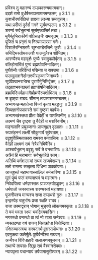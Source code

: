 
प्रविश्य तु महारण्यं दण्डकारण्यमात्मवान्।  
ददर्श रामो दुर्धर्षस्तापसाश्रममण्डलम् ॥ 3.1.1 ॥   
कुशचीरपरिक्षिप्तं ब्राह्म्या लक्ष्म्या समावृत्तम्।  
यथा प्रदीप्तं दुर्दर्शं गगने सूर्यमण्डलम् ॥ 3.1.2 ॥   
शरण्यं सर्वभूतानां सुसंमृष्टाजिरं तथा।  
मृगैर्बहुभिराकीर्णं पक्षिसङ्घैः समावृतम् ॥ 3.1.3 ॥   
पूजितं च प्रनृत्तं च नित्यमप्सरसां गणैः।  
विशालैरग्निशरणैः स्रुग्भाण्डैरजिनैः कुशैः ॥ 3.1.4 ॥   
समिद्भिस्तोयकलशैः फलमूलैश्च शोभितम्।  
आरण्यैश्च महावृक्षैः पुण्यैः स्वादुफलैर्वृतम् ॥ 3.1.5 ॥   
बलिहोमार्चितं पुण्यं ब्रह्मघोषनिनादितम्।  
पुष्पैर्वन्यैः परिक्षिप्तं पद्मिन्या च सपद्मया ॥ 3.1.6 ॥   
फलमूलाशनैर्दान्तश्चीरकृष्णाजिनाम्बरैः।  
सूर्यवैश्वानराभैश्च पुराणैर्मुनिभिर्वृतम् ॥ 3.1.7 ॥   
तद्ब्रह्मभवनप्रख्यं ब्रह्मघोषनिनादितम्।  
ब्रह्मविद्भिर्महाभागैर्ब्राह्मणैरुपशोभितम् ॥ 3.1.8 ॥   
स दृष्ट्वा राघवः श्रीमान् तापसाश्रममण्डलम्।  
अभ्यगच्छन्महातेजा विज्यं कृत्वा महद्धनुः ॥ 3.1.9 ॥   
दिव्यज्ञानोपपन्नास्ते रामं दृष्ट्वा महर्षयः।  
अभ्यगच्छंस्तथा प्रीता वैदेहीं च यशस्विनीम् ॥ 3.1.10 ॥   
लक्ष्मणं चैव दृष्ट्वा तु वैदेहीं च यशस्विनीम्।  
मङ्गलानि प्रयुञ्जानाः प्रत्यगृह्णन् दृढव्रताः ॥ 3.1.11 ॥   
रूपसंहननं लक्ष्मीं सौकुमार्यं सुवेषताम्।  
ददृशुर्विस्मिताकारा रामस्य वनवासिनः ॥ 3.1.12 ॥   
वैदेहीं लक्ष्मणं रामं नेत्रैरनिमिषैरिव।  
आश्चर्यभूतान् ददृशुः सर्वे ते वनचारिणः ॥ 3.1.13 ॥   
अत्रैनं हि महाभागाः सर्वभूतहिते रतम्।  
अतिथिं पर्णशालायां राघवं सन्न्यवेशयन् ॥ 3.1.14 ॥   
ततो रामस्य सत्कृत्य विधिना पावकोपमाः।  
आजह्रुस्ते महाभागास्सलिलं धर्मचारिणः ॥ 3.1.15 ॥   
मूलं पुष्पं फलं वन्यमाश्रमं च महात्मनः।  
निवेदयित्वा धर्मज्ञास्ततः प्राञ्जलयोऽब्रुवन् ॥ 3.1.16 ॥   
धर्मपालो जनस्यास्य शरण्यस्त्वं महायशाः।  
पूजनीयश्च मान्यश्च राजा दण्डधरो गुरुः ॥ 3.1.17 ॥   
इन्द्रस्येह चतुर्भागः प्रजा रक्षति राघव।  
राजा तस्माद्वरान् भोगान् भुङ्क्ते लोकनमस्कृतः ॥ 3.1.18 ॥   
ते वयं भवता रक्ष्या भवद्विषयवासिनः।  
नगरस्थो वनस्थो वा त्वं नो राजा जनेश्वरः ॥ 3.1.19 ॥   
न्यस्तदण्डा वयं राजन् जितक्रोधा जितेन्द्रियाः।  
रक्षितव्यास्त्वया शश्वद्गर्भभूतास्तपोधनाः ॥ 3.1.20 ॥   
एवमुक्त्वा फलैर्मूलैः पुष्पैर्वन्यैश्च राघवम्।  
अन्यैश्च विविधाहारैः सलक्ष्मणमपूजयन् ॥ 3.1.21 ॥   
तथान्ये तापसाः सिद्धा रामं वैश्वानरोपमाः।  
न्यायवृत्ता यथान्यायं तर्पयामासुरीश्वरम् ॥ 3.1.22 ॥   
